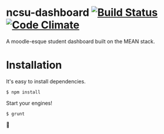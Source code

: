 ncsu-dashboard [![Build Status](https://travis-ci.org/irkanu/ncsu-dashboard.svg)](https://travis-ci.org/irkanu/ncsu-dashboard) [![Code Climate](https://codeclimate.com/repos/54c99940e30ba05bf4000783/badges/cbb3becb98fe8367dff2/gpa.svg)](https://codeclimate.com/repos/54c99940e30ba05bf4000783/feed)
===
A moodle-esque student dashboard built on the MEAN stack.

# Installation
It's easy to install dependencies.
```
$ npm install
```

Start your engines!
```
$ grunt
```

:tada:

